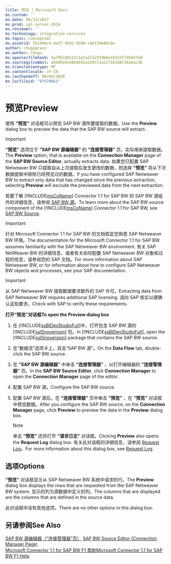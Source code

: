 ```yaml
---
title: 预览 | Microsoft Docs
ms.custom: ''
ms.date: 06/13/2017
ms.prod: sql-server-2014
ms.reviewer: ''
ms.technology: integration-services
ms.topic: conceptual
ms.assetid: 551494c4-9e27-4592-9200-c6bf19e80c9a
author: chugugrace
ms.author: chugu
ms.openlocfilehash: 5a795338122c1e7a37a23fdb6af6153f74b927e0
ms.sourcegitcommit: ad4d92dce894592a259721a1571b1d8736abacdb
ms.translationtype: MT
ms.contentlocale: zh-CN
ms.lasthandoff: 08/04/2020
ms.locfileid: "87579661"
---
```

# <a name="preview"></a><span data-ttu-id="68be9-102">预览</span><span class="sxs-lookup"><span data-stu-id="68be9-102">Preview</span></span>
  <span data-ttu-id="68be9-103">使用 **“预览”** 对话框可以预览 SAP BW 源所要提取的数据。</span><span class="sxs-lookup"><span data-stu-id="68be9-103">Use the **Preview** dialog box to preview the data that the SAP BW source will extract.</span></span>  
  
> [!IMPORTANT]  
>  <span data-ttu-id="68be9-104">**“预览”** 选项位于 **“SAP BW 源编辑器”** 的 **“连接管理器”** 页，实际用来提取数据。</span><span class="sxs-lookup"><span data-stu-id="68be9-104">The **Preview** option, that is available on the **Connection Manager** page of the **SAP BW Source Editor**, actually extracts data.</span></span> <span data-ttu-id="68be9-105">如果您已配置 SAP Netweaver BW 只提取自从上次提取后发生更改的数据，则选择 **“预览”** 将从下次数据提取中排除已经预览过的数据。</span><span class="sxs-lookup"><span data-stu-id="68be9-105">If you have configured SAP Netweaver BW to extract only data that has changed since the previous extraction, selecting **Preview** will exclude the previewed data from the next extraction.</span></span>  
  
 <span data-ttu-id="68be9-106">若要了解 [!INCLUDE[msCoName](../../includes/msconame-md.md)] Connector 1.1 for SAP BW 的 SAP BW 源组件的详细信息，请参阅 [SAP BW 源](sap-bw-source.md)。</span><span class="sxs-lookup"><span data-stu-id="68be9-106">To learn more about the SAP BW source component of the [!INCLUDE[msCoName](../../includes/msconame-md.md)] Connector 1.1 for SAP BW, see [SAP BW Source](sap-bw-source.md).</span></span>  
  
> [!IMPORTANT]  
>  <span data-ttu-id="68be9-107">针对 Microsoft Connector 1.1 for SAP BW 的文档假定您熟悉 SAP Netweaver BW 环境。</span><span class="sxs-lookup"><span data-stu-id="68be9-107">The documentation for the Microsoft Connector 1.1 for SAP BW assumes familiarity with the SAP Netweaver BW environment.</span></span> <span data-ttu-id="68be9-108">有关 SAP NetWeaver BW 的详细信息，或者有关如何配置 SAP Netweaver BW 对象和过程的信息，请参阅您的 SAP 文档。</span><span class="sxs-lookup"><span data-stu-id="68be9-108">For more information about SAP Netweaver BW, or for information about how to configure SAP Netweaver BW objects and processes, see your SAP documentation.</span></span>  
  
> [!IMPORTANT]  
>  <span data-ttu-id="68be9-109">从 SAP Netweaver BW 提取数据要求额外的 SAP 许可。</span><span class="sxs-lookup"><span data-stu-id="68be9-109">Extracting data from SAP Netweaver BW requires additional SAP licensing.</span></span> <span data-ttu-id="68be9-110">请向 SAP 核实以便确认这些要求。</span><span class="sxs-lookup"><span data-stu-id="68be9-110">Check with SAP to verify these requirements.</span></span>  
  
 <span data-ttu-id="68be9-111">**打开“预览”对话框**</span><span class="sxs-lookup"><span data-stu-id="68be9-111">**To open the Preview dialog box**</span></span>  
  
1.  <span data-ttu-id="68be9-112">在 [!INCLUDE[ssBIDevStudioFull](../../includes/ssbidevstudiofull-md.md)]中，打开包含 SAP BW 源的 [!INCLUDE[ssISnoversion](../../includes/ssisnoversion-md.md)] 包。</span><span class="sxs-lookup"><span data-stu-id="68be9-112">In [!INCLUDE[ssBIDevStudioFull](../../includes/ssbidevstudiofull-md.md)], open the [!INCLUDE[ssISnoversion](../../includes/ssisnoversion-md.md)] package that contains the SAP BW source.</span></span>  
  
2.  <span data-ttu-id="68be9-113">在“数据流”选项卡上，双击“SAP BW 源”。</span><span class="sxs-lookup"><span data-stu-id="68be9-113">On the **Data Flow** tab, double-click the SAP BW source.</span></span>  
  
3.  <span data-ttu-id="68be9-114">在 **“SAP BW 源编辑器”** 中单击 **“连接管理器”** ，以打开编辑器的 **“连接管理器”** 页。</span><span class="sxs-lookup"><span data-stu-id="68be9-114">In the **SAP BW Source Editor**, click **Connection Manager** to open the **Connection Manager** page of the editor.</span></span>  
  
4.  <span data-ttu-id="68be9-115">配置 SAP BW 源。</span><span class="sxs-lookup"><span data-stu-id="68be9-115">Configure the SAP BW source.</span></span>  
  
5.  <span data-ttu-id="68be9-116">配置 SAP BW 源后，在 **“连接管理器”** 页中单击 **“预览”** ，在 **“预览”** 对话框中预览数据。</span><span class="sxs-lookup"><span data-stu-id="68be9-116">After you configure the SAP BW source, on the **Connection Manager** page, click **Preview** to preview the data in the **Preview** dialog box.</span></span>  
  
    > [!NOTE]  
    >  <span data-ttu-id="68be9-117">单击 **“预览”** 还将打开 **“请求日志”** 对话框。</span><span class="sxs-lookup"><span data-stu-id="68be9-117">Clicking **Preview** also opens the **Request Log** dialog box.</span></span> <span data-ttu-id="68be9-118">有关此对话框的详细信息，请参阅 [Request Log](request-log.md)。</span><span class="sxs-lookup"><span data-stu-id="68be9-118">For more information about this dialog box, see [Request Log](request-log.md).</span></span>  
  
## <a name="options"></a><span data-ttu-id="68be9-119">选项</span><span class="sxs-lookup"><span data-stu-id="68be9-119">Options</span></span>  
 <span data-ttu-id="68be9-120">**“预览”** 对话框显示从 SAP Netweaver BW 系统中请求的行。</span><span class="sxs-lookup"><span data-stu-id="68be9-120">The **Preview** dialog box displays the rows that are requested from the SAP Netweaver BW system.</span></span> <span data-ttu-id="68be9-121">显示的列为源数据中定义的列。</span><span class="sxs-lookup"><span data-stu-id="68be9-121">The columns that are displayed are the columns that are defined in the source data.</span></span>  
  
 <span data-ttu-id="68be9-122">此对话框中没有其他选项。</span><span class="sxs-lookup"><span data-stu-id="68be9-122">There are no other options in this dialog box.</span></span>  
  
## <a name="see-also"></a><span data-ttu-id="68be9-123">另请参阅</span><span class="sxs-lookup"><span data-stu-id="68be9-123">See Also</span></span>  
 <span data-ttu-id="68be9-124">[SAP BW 源编辑器（“连接管理器”页）](sap-bw-source-editor-connection-manager-page.md) </span><span class="sxs-lookup"><span data-stu-id="68be9-124">[SAP BW Source Editor &#40;Connection Manager Page&#41;](sap-bw-source-editor-connection-manager-page.md) </span></span>  
 [<span data-ttu-id="68be9-125">Microsoft Connector 1.1 for SAP BW F1 帮助</span><span class="sxs-lookup"><span data-stu-id="68be9-125">Microsoft Connector 1.1 for SAP BW F1 Help</span></span>](../microsoft-connector-for-sap-bw-f1-help.md)  
  
  
